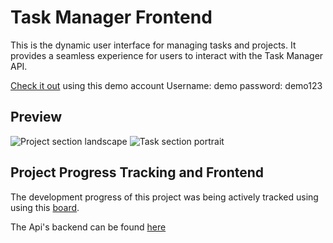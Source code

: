 # Task Manager Frontend

This is the dynamic user interface for managing tasks and projects. It provides a seamless experience for users to interact with the Task Manager API.

[Check it out](https://tasktrackfs.netlify.app/) using this demo account
Username: demo
password: demo123

## Preview

![Project section landscape](https://imgur.com/VV5ouae)
![Task section portrait](https://imgur.com/IUJdnPG)

## Project Progress Tracking and Frontend

The development progress of this project was being actively tracked using using this [board](https://trello.com/b/9X0ipFzH/task-manager).

The Api's backend can be found [here](https://github.com/Swai15/Task-Manager-Backend)

